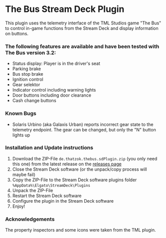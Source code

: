 # The Bus Stream Deck Plugin

This plugin uses the telemetry interface of the TML Studios game "The Bus" to control in-game functions from the Stream
Deck and display information on buttons.

### The following features are available and have been tested with The Bus version 3.2:

* Status display: Player is in the driver's seat
* Parking brake
* Bus stop brake
* Ignition control
* Gear selektor
* Indicator control including warning lights
* Door buttons including door clearance
* Cash change buttons

### Known Bugs

* Solaris Urbino (aka Galaxis Urban) reports incorrect gear state to the telemetry endpoint. The gear can be changed,
  but only the "N" button lights up

### Installation and Update instructions

1. Download the ZIP-File `de.thatzok.thebus.sdPlugin.zip` (you only need this one) from the latest release on
   the [releases page](https://github.com/thatzok/TheBus-StreamDeck-Plugin/releases)
2. Close the Stream Deck software (or the unpack/copy process will maybe fail)
3. Copy the ZIP-File to the Stream Deck software plugins folder `%AppData%\Elgato\StreamDeck\Plugins`
3. Unpack the ZIP-File
4. Restart the Stream Deck software
5. Configure the plugin in the Stream Deck software
6. Enjoy!

### Acknowledgements

The property inspectors and some icons were taken from the TML plugin.